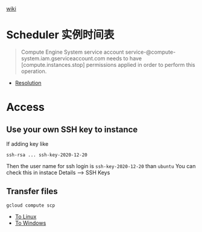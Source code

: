 [wiki](https://github.com/davidkhala/gcp-collections/wiki/Compute)


# Scheduler 实例时间表
> Compute Engine System service account service-<number>@compute-system.iam.gserviceaccount.com needs to have [compute.instances.stop] permissions applied in order to perform this operation.
- [Resolution](https://serverfault.com/questions/1073163/compute-engine-system-service-account-service-permissions-issue)

  
# Access  
## Use your own SSH key to instance
If adding key like 
```
ssh-rsa ... ssh-key-2020-12-20
```
Then the user name for ssh login is `ssh-key-2020-12-20` than `ubuntu`
You can check this in instace Details --> SSH Keys

## Transfer files
`gcloud compute scp`
- [To Linux](https://cloud.google.com/compute/docs/instances/transfer-files)
- [To Windows](https://cloud.google.com/compute/docs/instances/transfer-files-windows)
